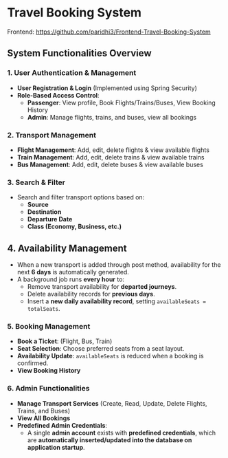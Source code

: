 # Travel Booking System

Frontend: https://github.com/paridhi3/Frontend-Travel-Booking-System

## **System Functionalities Overview**

### **1. User Authentication & Management**
- **User Registration & Login** (Implemented using Spring Security)
- **Role-Based Access Control**:
  - **Passenger**: View profile, Book Flights/Trains/Buses, View Booking History
  - **Admin**: Manage flights, trains, and buses, view all bookings

### **2. Transport Management**
- **Flight Management**: Add, edit, delete flights & view available flights
- **Train Management**: Add, edit, delete trains & view available trains
- **Bus Management**: Add, edit, delete buses & view available buses

### **3. Search & Filter**
- Search and filter transport options based on:
  - **Source**
  - **Destination**
  - **Departure Date**
  - **Class (Economy, Business, etc.)**

## **4. Availability Management**
- When a new transport is added through post method, availability for the next **6 days** is automatically generated.
- A background job runs **every hour** to:
  - Remove transport availability for **departed journeys**.
  - Delete availability records for **previous days**.
  - Insert a **new daily availability record**, setting `availableSeats = totalSeats`.

### **5. Booking Management**
- **Book a Ticket**: (Flight, Bus, Train)
- **Seat Selection**: Choose preferred seats from a seat layout.
- **Availability Update**: `availableSeats` is reduced when a booking is confirmed.
- **View Booking History**

### **6. Admin Functionalities**
- **Manage Transport Services** (Create, Read, Update, Delete Flights, Trains, and Buses)
- **View All Bookings**
- **Predefined Admin Credentials**:
  - A single **admin account** exists with **predefined credentials**, which are **automatically inserted/updated into the database on application startup**.
